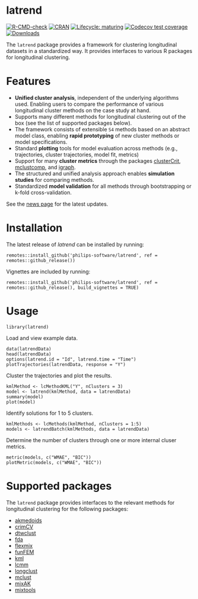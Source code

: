# latrend
<!-- badges: start -->
  [![R-CMD-check](https://github.com/philips-software/latrend/actions/workflows/R-CMD-check.yaml/badge.svg)](https://github.com/philips-software/latrend/actions/workflows/R-CMD-check.yaml)
  [![CRAN](https://www.r-pkg.org/badges/version/latrend)](https://cran.r-project.org/package=latrend)
  [![Lifecycle: maturing](https://img.shields.io/badge/lifecycle-maturing-blue.svg)](https://lifecycle.r-lib.org/articles/stages.html#maturing)
  [![Codecov test coverage](https://codecov.io/gh/philips-software/latrend/branch/master/graph/badge.svg)](https://codecov.io/gh/philips-software/latrend?branch=master)
  [![Downloads](https://cranlogs.r-pkg.org/badges/grand-total/latrend)](https://www.r-pkg.org/pkg/latrend)
<!-- badges: end -->
The `latrend` package provides a framework for clustering longitudinal datasets in a standardized way. It provides interfaces to various R packages for longitudinal clustering.

# Features
* **Unified cluster analysis**, independent of the underlying algorithms used. Enabling users to compare the performance of various longitudinal cluster methods on the case study at hand.
* Supports many different methods for longitudinal clustering out of the box (see the list of supported packages below).
* The framework consists of extensible `S4` methods based on an abstract model class, enabling **rapid prototyping** of new cluster methods or model specifications.
* Standard **plotting** tools for model evaluation across methods (e.g., trajectories, cluster trajectories, model fit, metrics)
* Support for many **cluster metrics** through the packages [clusterCrit](https://CRAN.R-project.org/package=clusterCrit), [mclustcomp](https://CRAN.R-project.org/package=mclustcomp), and [igraph](https://CRAN.R-project.org/package=igraph).
* The structured and unified analysis approach enables **simulation studies** for comparing methods.
* Standardized **model validation** for all methods through bootstrapping or k-fold cross-validation.

See the [news page](https://github.com/philips-software/latrend/blob/master/NEWS.md) for the latest updates.

# Installation
The latest release of _latrend_ can be installed by running:
```
remotes::install_github('philips-software/latrend', ref = remotes::github_release())
```

Vignettes are included by running:
```
remotes::install_github('philips-software/latrend', ref = remotes::github_release(), build_vignettes = TRUE)
```

# Usage
```
library(latrend)
```
Load and view example data.
```
data(latrendData)
head(latrendData)
options(latrend.id = "Id", latrend.time = "Time")
plotTrajectories(latrendData, response = "Y")
```
Cluster the trajectories and plot the results.
```
kmlMethod <- lcMethodKML("Y", nClusters = 3)
model <- latrend(kmlMethod, data = latrendData)
summary(model)
plot(model)
```

Identify solutions for 1 to 5 clusters.
```
kmlMethods <- lcMethods(kmlMethod, nClusters = 1:5)
models <- latrendBatch(kmlMethods, data = latrendData)
```

Determine the number of clusters through one or more internal cluser metrics.
```
metric(models, c("WMAE", "BIC"))
plotMetric(models, c("WMAE", "BIC"))
```

# Supported packages
The `latrend` package provides interfaces to the relevant methods for longitudinal clustering for the following packages:
* [akmedoids](https://CRAN.R-project.org/package=akmedoids)
* [crimCV](https://CRAN.R-project.org/package=crimCV)
* [dtwclust](https://CRAN.R-project.org/package=dtwclust)
* [fda](https://CRAN.R-project.org/package=fda)
* [flexmix](https://CRAN.R-project.org/package=flexmix)
* [funFEM](https://CRAN.R-project.org/package=funFEM)
* [kml](https://CRAN.R-project.org/package=kml)
* [lcmm](https://CRAN.R-project.org/package=lcmm)
* [longclust](https://CRAN.R-project.org/package=longclust)
* [mclust](https://CRAN.R-project.org/package=mclust)
* [mixAK](https://CRAN.R-project.org/package=mixAK)
* [mixtools](https://CRAN.R-project.org/package=mixtools)

